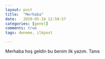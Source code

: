 ```yaml
---
layout: post
title:  "Merhaba"
date:   2020-05-18 12:58:57
categories: [genel]
comments: true
tags: deneme, ilkpost

---
```

Merhaba hoş geldin bu benim ilk yazım. Tanıs

<!--more-->
<!--stackedit_data:
eyJoaXN0b3J5IjpbLTY1MDk3Mjk0MF19
-->